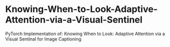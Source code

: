 # Knowing-When-to-Look-Adaptive-Attention-via-a-Visual-Sentinel
PyTorch Implementation of: Knowing When to Look: Adaptive Attention via a Visual Sentinal for Image Captioning
